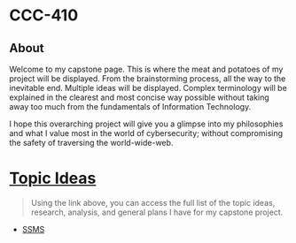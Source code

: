 # CCC-410
## About
  Welcome to my capstone page. This is where the meat and potatoes of my project will be displayed. From the brainstorming process, all the way to the inevitable end. Multiple ideas will be displayed. Complex terminology will be explained in the clearest and most concise way possible without taking away too much from the fundamentals of Information Technology. 
  
  I hope this overarching project will give you a glimpse into my philosophies and what I value most in the world of cybersecurity; without compromising the safety of traversing the world-wide-web.

# [Topic Ideas](https://github.com/MicahKezar/CCC-410/blob/main/410-topics.md) 
> Using the link above, you can access the full list of the topic ideas, research, analysis, and general plans I have for my capstone project.

* [SSMS](https://github.com/MicahKezar/CCC-410/blob/main/SSMS/SSMS.md)
